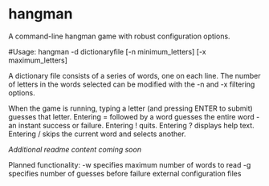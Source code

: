 # hangman
A command-line hangman game with robust configuration options.

#Usage:
hangman -d dictionaryfile [-n minimum_letters] [-x maximum_letters]

A dictionary file consists of a series of words, one on each line. The number of letters in the words selected can be modified with the -n and -x filtering options.

When the game is running, typing a letter (and pressing ENTER to submit) guesses that letter.
Entering = followed by a word guesses the entire word - an instant success or failure.
Entering ! quits.
Entering ? displays help text.
Entering / skips the current word and selects another.

*Additional readme content coming soon*

Planned functionality:
    -w specifies maximum number of words to read
    -g specifies number of guesses before failure
    external configuration files
    